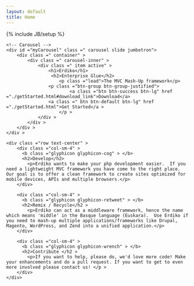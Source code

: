 ```yaml
---
layout: default
title: Home 
---
```

{% include JB/setup %}

<div class="row">
  <div class="col-xs-12">
    

    <!-- Carousel --> 
    <div id ="myCarousel" class =" carousel slide jumbotron"> 
    	<div class =" container" > 
    		<div class =" carousel-inner" > 
    			<div class =" item active" > 
    				<h1>Erdiko</h1>
    				 <h2>Enterprise Glue</h2>
             			<p class ="lead">The MVC Mash-Up framework</p>
    				<p class ="btn-group btn-group-justified">
              				<a class ="btn btn-success btn-lg" href ="./getStarted.html#download_link">Download</a> 
					<a class =" btn btn-default btn-lg" href ="./getStarted.html">Get Started</a > 
              			</p > 
    			</div > 
    		</div >
    	</div > 
    </div >

    <div class ="row text-center" >
        <div class ="col-sm-4" > 
          <b class ="glyphicon glyphicon-cog" > </b> 
          <h2>Develop</h2>
            <p>Erdiko wants to make your php development easier.  If you need a lightweight MVC framework you have come to the right place.  Our goal is to offer a clean framework to create sites optimized for mobile devices, APIs and multiple browsers.</p>
        </div>

        <div class ="col-sm-4" > 
          <b class ="glyphicon glyphicon-retweet" > </b> 
          <h2>Remix / Recycle</h2 > 
            <p>Erdiko can act as a middleware framework, hence the name which means 'middle' in the Basque language (Euskara).  Use Erdiko if you need to mash-up multiple applications/frameworks like Drupal, Magento, WordPress, and Zend into a unified application.</p>
        </div>

        <div class ="col-sm-4" > 
          <b class ="glyphicon glyphicon-wrench" > </b> 
          <h2>Contribute </h2 > 
            <p>If you want to help, please do, we'd love more code! Make your enhancements and do a pull request. If you want to get to even more involved please contact us! </p >
        </div>
    </div>

  </div>
</div>

